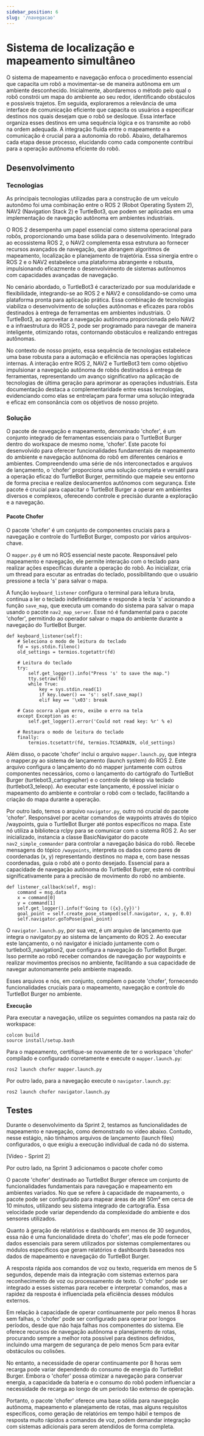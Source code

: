 ```yaml
---
sidebar_position: 6
slug: '/navegacao'
---
```




# Sistema de localização e mapeamento simultâneo
O sistema de mapeamento e navegação enfoca o procedimento essencial que capacita um robô a movimentar-se de maneira autônoma em um ambiente desconhecido. Inicialmente, abordaremos o método pelo qual o robô constrói um mapa do ambiente ao seu redor, identificando obstáculos e possíveis trajetos. Em seguida, exploraremos a relevância de uma interface de comunicação eficiente que capacita os usuários a especificar destinos nos quais desejam que o robô se desloque. Essa interface organiza esses destinos em uma sequência lógica e os transmite ao robô na ordem adequada. A integração fluida entre o mapeamento e a comunicação é crucial para a autonomia do robô. Abaixo, detalharemos cada etapa desse processo, elucidando como cada componente contribui para a operação autônoma eficiente do robô.

## Desenvolvimento
### Tecnologias
As principais tecnologias utilizadas para a construção de um veículo autonômo foi uma combinação entre o ROS 2 (Robot Operating System 2), NAV2 (Navigation Stack 2) e TurtleBot3, que podem ser aplicadas em uma implementação de navegação autônoma em ambientes industriais. 

O ROS 2 desempenha um papel essencial como sistema operacional para robôs, proporcionando uma base sólida para o desenvolvimento. Integrado ao ecossistema ROS 2, o NAV2 complementa essa estrutura ao fornecer recursos avançados de navegação, que abrangem algoritmos de mapeamento, localização e planejamento de trajetória. Essa sinergia entre o ROS 2 e o NAV2 estabelece uma plataforma abrangente e robusta, impulsionando eficazmente o desenvolvimento de sistemas autônomos com capacidades avançadas de navegação.

No cenário abordado, o TurtleBot3 é caracterizado por sua modularidade e flexibilidade, integrando-se ao ROS 2 e NAV2 e consolidando-se como uma plataforma pronta para aplicação prática. Essa combinação de tecnologias viabiliza o desenvolvimento de soluções autônomas e eficazes para robôs destinados à entrega de ferramentas em ambientes industriais. O TurtleBot3, ao aproveitar a navegação autônoma proporcionada pelo NAV2 e a infraestrutura do ROS 2, pode ser programado para navegar de maneira inteligente, otimizando rotas, contornando obstáculos e realizando entregas autônomas.

No contexto de nosso projeto, essa sequência de tecnologias estabelece uma base robusta para a automação e eficiência nas operações logísticas internas. A interação entre ROS 2, NAV2 e TurtleBot3 tem como objetivo impulsionar a navegação autônoma de robôs destinados à entrega de ferramentas, representando um avanço significativo na aplicação de tecnologias de última geração para aprimorar as operações industriais. Esta documentação destaca a complementaridade entre essas tecnologias, evidenciando como elas se entrelaçam para formar uma solução integrada e eficaz em consonância com os objetivos de nosso projeto.

### Solução
O pacote de navegação e mapeamento, denominado 'chofer', é um conjunto integrado de ferramentas essenciais para o TurtleBot Burger dentro do workspace de mesmo nome, 'chofer'. Este pacote foi desenvolvido para oferecer funcionalidades fundamentais de mapeamento do ambiente e navegação autônoma do robô em diferentes cenários e ambientes. Compreendendo uma série de nós interconectados e arquivos de lançamento, o 'chofer' proporciona uma solução completa e versátil para a operação eficaz do TurtleBot Burger, permitindo que mapeie seu entorno de forma precisa e realize deslocamentos autônomos com segurança. Este pacote é crucial para capacitar o TurtleBot Burger a operar em ambientes diversos e complexos, oferecendo controle e precisão durante a exploração e a navegação.

#### Pacote Chofer
O pacote 'chofer' é um conjunto de componentes cruciais para a navegação e controle do TurtleBot Burger, composto por vários arquivos-chave.

O `mapper.py` é um nó ROS essencial neste pacote. Responsável pelo mapeamento e navegação, ele permite interação com o teclado para realizar ações específicas durante a operação do robô. Ao inicializar, cria um thread para escutar as entradas do teclado, possibilitando que o usuário pressione a tecla 's' para salvar o mapa. 

A função `keyboard_listener` configura o terminal para leitura bruta, continua a ler o teclado indefinidamente e responde à tecla 's' acionando a função `save_map`, que executa um comando do sistema para salvar o mapa usando o pacote `nav2_map_server`. Esse nó é fundamental para o pacote 'chofer', permitindo ao operador salvar o mapa do ambiente durante a navegação do TurtleBot Burger.

```
def keyboard_listener(self):
    # Seleciona o modo de leitura do teclado
    fd = sys.stdin.fileno()
    old_settings = termios.tcgetattr(fd)
    
    # Leitura do teclado
    try:
        self.get_logger().info("Press 's' to save the map.")
        tty.setraw(fd)
        while True:
            key = sys.stdin.read(1) 
            if key.lower() == 's': self.save_map()
            elif key == '\x03': break
    
    # Caso ocorra algum erro, exibe o erro na tela
    except Exception as e:
        self.get_logger().error('Could not read key: %r' % e)
    
    # Restaura o modo de leitura do teclado
    finally:
        termios.tcsetattr(fd, termios.TCSADRAIN, old_settings)
```

Além disso, o pacote 'chofer' inclui o arquivo `mapper.launch.py`, que integra o mapper.py ao sistema de lançamento (launch system) do ROS 2. Este arquivo configura o lançamento do nó mapper juntamente com outros componentes necessários, como o lançamento do cartógrafo do TurtleBot Burger (turtlebot3_cartographer) e o controle de teleop via teclado (turtlebot3_teleop). Ao executar este lançamento, é possível iniciar o mapeamento do ambiente e controlar o robô com o teclado, facilitando a criação do mapa durante a operação.

Por outro lado, temos o arquivo `navigator.py`, outro nó crucial do pacote 'chofer'. Responsável por aceitar comandos de waypoints através do tópico /waypoints, guia o TurtleBot Burger até pontos específicos no mapa. Este nó utiliza a biblioteca rclpy para se comunicar com o sistema ROS 2. Ao ser inicializado, instancia a classe BasicNavigator do pacote `nav2_simple_commander` para controlar a navegação básica do robô. Recebe mensagens do tópico `/waypoints`, interpreta os dados como pares de coordenadas (x, y) representando destinos no mapa e, com base nessas coordenadas, guia o robô até o ponto desejado. Essencial para a capacidade de navegação autônoma do TurtleBot Burger, este nó contribui significativamente para a precisão de movimento do robô no ambiente.

```
def listener_callback(self, msg):
    command = msg.data
    x = command[0]
    y = command[1]
    self.get_logger().info(f'Going to ({x},{y})')
    goal_point = self.create_pose_stamped(self.navigator, x, y, 0.0)
    self.navigator.goToPose(goal_point)
```

O `navigator.launch.py`, por sua vez, é um arquivo de lançamento que integra o navigator.py ao sistema de lançamento do ROS 2. Ao executar este lançamento, o nó navigator é iniciado juntamente com o turtlebot3_navigation2, que configura a navegação do TurtleBot Burger. Isso permite ao robô receber comandos de navegação por waypoints e realizar movimentos precisos no ambiente, facilitando a sua capacidade de navegar autonomamente pelo ambiente mapeado.

Esses arquivos e nós, em conjunto, compõem o pacote 'chofer', fornecendo funcionalidades cruciais para o mapeamento, navegação e controle do TurtleBot Burger no ambiente.

**Execução**

Para executar a navegação, utilize os seguintes comandos na pasta raiz do workspace:
```
colcon build
source install/setup.bash
```

Para o mapeamento, certifique-se novamente de ter o workspace 'chofer' compilado e configurado corretamente e execute o `mapper.launch.py`:
```
ros2 launch chofer mapper.launch.py
```

Por outro lado, para a navegação execute o `navigator.launch.py`:
```
ros2 launch chofer navigator.launch.py
```

## Testes
Durante o desenvolvimento da Sprint 2, testamos as funcionalidades de mapeamento e navegação, como demonstrado no vídeo abaixo. Contudo, nesse estágio, não tínhamos arquivos de lançamento (launch files) configurados, o que exigiu a execução individual de cada nó do sistema.

[Vídeo - Sprint 2]

Por outro lado, na Sprint 3 adicionamos o pacote chofer como 

O pacote 'chofer' destinado ao TurtleBot Burger oferece um conjunto de funcionalidades fundamentais para navegação e mapeamento em ambientes variados. No que se refere à capacidade de mapeamento, o pacote pode ser configurado para mapear áreas de até 50m² em cerca de 10 minutos, utilizando seu sistema integrado de cartografia. Essa velocidade pode variar dependendo da complexidade do ambiente e dos sensores utilizados.

Quanto à geração de relatórios e dashboards em menos de 30 segundos, essa não é uma funcionalidade direta do 'chofer', mas ele pode fornecer dados essenciais para serem utilizados por sistemas complementares ou módulos específicos que geram relatórios e dashboards baseados nos dados de mapeamento e navegação do TurtleBot Burger.

A resposta rápida aos comandos de voz ou texto, requerida em menos de 5 segundos, depende mais da integração com sistemas externos para reconhecimento de voz ou processamento de texto. O 'chofer' pode ser integrado a esses sistemas para receber e interpretar comandos, mas a rapidez da resposta é influenciada pela eficiência desses módulos externos.

Em relação à capacidade de operar continuamente por pelo menos 8 horas sem falhas, o 'chofer' pode ser configurado para operar por longos períodos, desde que não haja falhas nos componentes do sistema. Ele oferece recursos de navegação autônoma e planejamento de rotas, procurando sempre a melhor rota possível para destinos definidos, incluindo uma margem de segurança de pelo menos 5cm para evitar obstáculos ou colisões.

No entanto, a necessidade de operar continuamente por 8 horas sem recarga pode variar dependendo do consumo de energia do TurtleBot Burger. Embora o 'chofer' possa otimizar a navegação para conservar energia, a capacidade da bateria e o consumo do robô podem influenciar a necessidade de recarga ao longo de um período tão extenso de operação.

Portanto, o pacote 'chofer' oferece uma base sólida para navegação autônoma, mapeamento e planejamento de rotas, mas alguns requisitos específicos, como geração de relatórios em tempo hábil e tempos de resposta muito rápidos a comandos de voz, podem demandar integração com sistemas adicionais para serem atendidos de forma completa.





